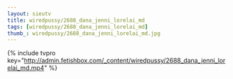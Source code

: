 ```yaml
--- 
layout: sieutv
title: wiredpussy/2688_dana_jenni_lorelai_md
tags: [wiredpussy/2688_dana_jenni_lorelai_md]
thumb_: wiredpussy/2688_dana_jenni_lorelai_md.jpg
---
```

{% include tvpro key="http://admin.fetishbox.com/_content/wiredpussy/2688_dana_jenni_lorelai_md.mp4" %} 
